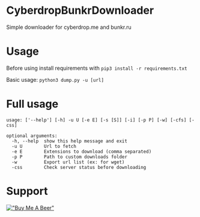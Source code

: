 # CyberdropBunkrDownloader
Simple downloader for cyberdrop.me and bunkr.ru


# Usage

Before using install requirements with ```pip3 install -r requirements.txt```

Basic usage: ```python3 dump.py -u [url]```

# Full usage

```
usage: ['--help'] [-h] -u U [-e E] [-s [S]] [-i] [-p P] [-w] [-cfs] [-css]

optional arguments:
  -h, --help  show this help message and exit
  -u U        Url to fetch
  -e E        Extensions to download (comma separated)
  -p P        Path to custom downloads folder
  -w          Export url list (ex: for wget)
  -css        Check server status before downloading
  ```

# Support

[!["Buy Me A Beer"](https://www.buymeacoffee.com/assets/img/custom_images/orange_img.png)](https://www.buymeacoffee.com/paaaulz)
